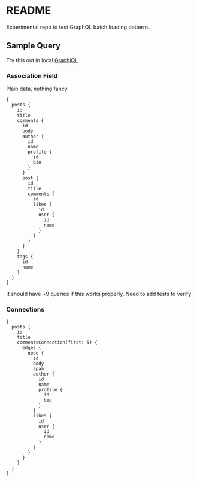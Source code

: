 # README

Experimental repo to test GraphQL batch loading patterns.

## Sample Query

Try this out in local [GraphiQL](http://127.0.0.1:3000/graphiql)

### Association Field

Plain data, nothing fancy

```
{
  posts {
    id
    title
    comments {
      id
      body
      author {
        id
        name
        profile {
          id
          bio
        }
      }
      post {
        id
        title
        comments {
          id
          likes {
            id
            user {
              id
              name
            }
          }
        }
      }
    }
    tags {
      id
      name
    }
  }
}
```

It should have ~9 queries if this works properly. Need to add tests to verify

### Connections

```
{
  posts {
    id
    title
    commentsConnection(first: 5) {
      edges {
        node {
          id
          body
          spam
          author {
            id
            name
            profile {
              id
              bio
            }
          }
          likes {
            id
            user {
              id
              name
            }
          }
        }
      }
    }
  }
}
```

